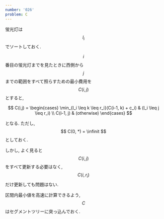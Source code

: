 ```yaml
---
number: '026'
problem: C
---
```

蛍光灯は $$ l_i $$ でソートしておく.

$$ i $$ 番目の蛍光灯までを見たときに西側から $$ j $$ までの範囲をすべて照らすための最小費用を $$ C(i,j) $$ とすると,

$$
C(i,j) =
\begin{cases}
\min_{l_i \leq k \leq r_i}(C(i-1, k) + c_i) & (l_i \leq j \leq r_i) \\
C(i-1, j) & (otherwise)
\end{cases}
$$

となる. ただし, $$ C(0, *) = \infinit $$ としておく.

しかし, よく見ると $$ C(i, j) $$ をすべて更新する必要はなく, $$ C(i, r_i) $$ だけ更新しても問題はない.

区間内最小値を高速に計算できるよう, $$ C $$ はセグメントツリーに突っ込んでおく.

